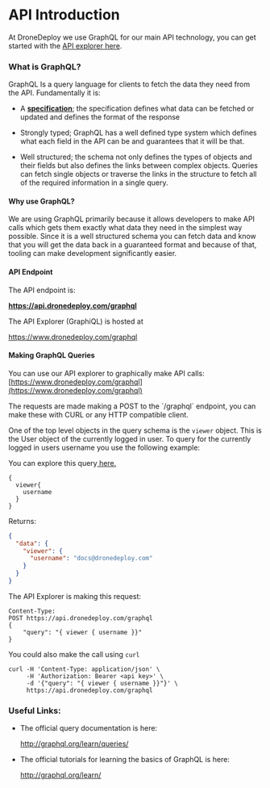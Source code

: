 # API Introduction

At DroneDeploy we use GraphQL for our main API technology, you can get started with the [API explorer here](https://api.dronedeploy.com/graphql).

### What is GraphQL?

GraphQL Is a query language for clients to fetch the data they need from the API. Fundamentally it is:

* A [**specification**](http://facebook.github.io/graphql/); the specification defines what data can be fetched or updated and defines the format of the response

* Strongly typed; GraphQL has a well defined type system which defines what each field in the API can be and guarantees that it will be that.

* Well structured; the schema not only defines the types of objects and their fields but also defines the links between complex objects. Queries can fetch single objects or traverse the links in the structure to fetch all of the required information in a single query.

#### Why use GraphQL?

We are using GraphQL primarily because it allows developers to make API calls which gets them exactly what data they need in the simplest way possible. Since it is a well structured schema you can fetch data and know that you will get the data back in a guaranteed format and because of that, tooling can make development significantly easier.

#### API Endpoint

The API endpoint is:

**https://api.dronedeploy.com/graphql**

The API Explorer (GraphiQL) is hosted at

https://www.dronedeploy.com/graphql


#### Making GraphQL Queries

You can use our API explorer to graphically make API calls: [https://www.dronedeploy.com/graphql](https://www.dronedeploy.com/graphql)


The requests are made making a POST to the \`/graphql\` endpoint, you can make these with CURL or any HTTP compatible client.

One of the top level objects in the query schema is the `viewer` object. This is the User object of the currently logged in user. To query for the currently logged in users username you use the following example:

You can explore this query[ here.](https://www.dronedeploy.com/graphql?query=%7B%0A%20%20viewer%20%7B%0A%20%20%20%20username%0A%20%20%7D%0A%7D%0A&operationName=null)

```
{
  viewer{
    username
  }
}
```

Returns:

```json
{
  "data": {
    "viewer": {
      "username": "docs@dronedeploy.com"
    }
  }
}
```

The API Explorer is making this request:

```
Content-Type:
POST https://api.dronedeploy.com/graphql
{
    "query": "{ viewer { username }}"
}
```

You could also make the call using `curl`

```
curl -H 'Content-Type: application/json' \
     -H 'Authorization: Bearer <api key>' \
     -d '{"query": "{ viewer { username }}"}' \
     https://api.dronedeploy.com/graphql
```

### Useful Links:

* The official query documentation is here:

  http://graphql.org/learn/queries/
* The official tutorials for learning the basics of GraphQL is here:

  http://graphql.org/learn/



